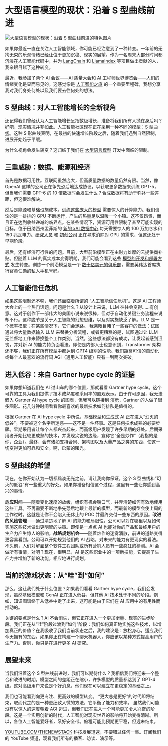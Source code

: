 # 大型语言模型的现状：沿着 S 型曲线前进

![大型语言模型的现状：沿着 S 型曲线前进的特色图片](https://cdn.thenewstack.io/media/2024/08/e0b6a2da-graph-1024x574.png)

如果你最近一直在关注人工智能领域，你可能已经注意到了一种转变。一年前的无拘无束的乐观情绪已经让位于更加沉稳、现实的展望。作为一名周末大部分时间都沉浸在人工智能代码中，并为 [LangChain](https://python.langchain.com/v0.2/docs/integrations/toolkits/cassandra_database/) 和 [LlamaIndex](https://docs.llamaindex.ai/en/stable/examples/tools/cassandra/) 等项目做出贡献的人，我亲眼目睹了这种转变。

最近，我参加了两个 AI 会议——AI 质量大会和 [AI 工程师世界博览会](https://thenewstack.io/mozilla-llamafile-builders-projects-shine-at-ai-engineers-worlds-fair/)——人们的情绪变化是显而易见的。这感觉像是 [人工智能之旅](https://thenewstack.io/ai/) 的一个重要里程碑，我想分享我对我们身处何处以及我们要去往何处的想法。

## S 型曲线：对人工智能增长的全新视角

还记得我们曾经认为人工智能增长呈指数级增长，准备将我们所有人抛在身后吗？好吧，现实情况并非如此。人工智能社区现在正在采用一种不同的模型：[S 型曲线](https://news.ycombinator.com/item?id=40683845)。这种 S 形曲线表明，在最初的快速增长阶段之后，随着我们遇到自然限制，进展开始趋于平缓。

为什么视角会发生转变？这归结于我们在 [大型语言模型](https://www.datastax.com/guides/what-is-a-large-language-model?utm_medium=byline&utm_source=hackernoon&utm_campaign=LLM&utm_content=sigmoid) 开发中面临的限制。

## 三重威胁：数据、能源和经济

首先是数据可用性。互联网虽然庞大，但高质量数据的数量仍然有限。当然，像 OpenAI 这样的公司正在争先恐后地达成协议，以获取更多数据来训练 GPT-5，但当我们需要 GPT-6 的 10 倍数据时会发生什么？合成数据将有助于弥补一些差距，但这很难解决。

然后是能源和基础设施成本。[训练这些庞大的模型](https://thenewstack.io/nvidia-shaves-up-to-30-off-large-language-model-training-times/) 需要惊人的计算能力。我们谈论的是一排排的 GPU 不断运行，产生的热量足以温暖一个小镇。这不仅昂贵，而且正在达到收益递减的临界点。在某些情况下，资源可用性限制了甚至可能实现的目标。位于田纳西州孟菲斯的 [新的 xAI 数据中心](https://www.bloomberg.com/news/features/2024-07-25/in-memphis-elon-musk-s-xai-supercomputer-stirs-hope-and-concern) 每天需要惊人的 100 万加仑水和 150 兆瓦电力。[研究人员](https://venturebeat.com/ai/new-transformer-architecture-could-enable-powerful-llms-without-gpus/) 和 [初创公司](https://www.theregister.com/2024/06/26/etched_asic_ai/) 正在寻求消除对 GPU 的需求，但这还处于早期阶段。

最后，还有经济可行性的问题。目前，大型前沿模型正在由财力雄厚的云提供商补贴。但随着 LLM 的真实成本变得明朗，我们可能会看到这些 [模型的开发和部署方式](https://thenewstack.io/arrikto-ml-model-deployments-on-kubernetes-can-get-better/) 发生转变。训练一个前沿模型是一个 [数十亿美元的俱乐部](https://www.washingtonpost.com/technology/2024/04/25/microsoft-google-ai-investment-profit-facebook-meta/)，需要英伟达首席执行官黄仁勋的私人手机号码。

## 人工智能信任危机

如果这些限制还不够，我们还面临着所谓的 “[人工智能信任危机](https://simonwillison.net/2024/Jun/27/ai-worlds-fair/#slide.032.jpeg)”。这是 AI 工程师大会上的一个热门话题。问题是什么？从设计上来说，LLM 往往会变得……有创意。这对于创作下一部伟大的美国小说来说很棒，但对于自动化关键业务流程来说却不行。这种脱节是关于人工智能的幻想思维，以及对实施缺乏了解。LLM 是一个概率模型；在某些情况下，它们会迷路。
我亲眼目睹了一些客户的做法：试图通过将大量数据输入 LLM 来替换分析流程，或者更糟糕的是，试图通过让 LLM 无监督地工作来替换整个工作类别。当然，这些想法都没有成功，让发起者感到沮丧，并对新 AI 的能力持负面看法。即使是内部人士也意识到，Transformer 架构 [还不够](https://www.sequoiacap.com/article/new-ideas-for-agi/)，我们正在所有模型中都达到 [GPT4](https://thenewstack.io/openais-gpt-4-can-analyze-visual-images-pass-bar-exam/) 级别的性能。我们距离可信的自动化或每个人最喜欢的流行词 AGI（通用人工智能）只有一到两次突破。

## 进入低谷：来自 Gartner  hype cycle 的证据
如果你想知道我们在 AI 过山车的哪个位置，那就看看 Gartner hype cycle。这个可靠的工具为我们提供了技术成熟度和采用率的直观表示。由于许可原因，我无法嵌入 Gartner AI hype cycle 的图表，但我可以链接到 [演示](https://www.linkedin.com/video/live/urn:li:ugcPost:7222239254624530432/)，Gartner 的人做了很多图形。花几分钟时间看看你最喜欢的最新技术如何排队是值得的。

根据 Gartner 在 AI hype cycle 中所说，基础模型和生成式 AI 正在进入“幻灭的低谷”。不要被这个名字所迷惑——这不是一件坏事。这是任何技术成熟的必要步骤。早期采用者让每个人都兴奋起来，而高级用户发现了许多早期的好处。后期采用者开始比较更成熟的技术，并发现尖锐的边缘，宣称它“全是炒作”（我指的是你，企业）。最终，会有诸如支持合同、架构图以及大量产品之类的东西，使这一切变得更加可靠和安全。啊，启蒙的曙光。

## S 型曲线的希望
现在，在你开始认为一切都黯淡无光之前，请让我向你保证，这个 S 型曲线和“幻灭的低谷”有一些重大的好处。如果你准备相信这个过程，这里有一些让你感到高兴的事情。

**适应时间**——随着变化速度的放缓，组织有机会喘口气，并弄清楚如何有效地使用这些工具。不再需要不断地争先恐后地跟上最新的模型，而最新的模型会使上周的工作过时。这就是让你不会陷入无休止的 POC 并最终交付一些东西的原因。**改进的风险管理**——通过清楚地了解 AI 的能力和局限性，公司可以对在哪里以及如何实施这些技术做出更明智的决策。即使是一点点 AI 也能对你的产品和最终用户的生产力产生惊人的影响。**战略规划机会**——随着炒作的迷雾消散，前进的道路变得更容易看到。公司可以开始规划他们的 AI 战略，对未来的能力有更现实的看法。不久前，人们对解雇整个软件工程团队或所有营销人员有一些疯狂的猜测。AI 会做所有事情，对吧？现在，很明显，AI 是这些职业中的一项新技能，它提高了生产力并增加了新的功能。相应地进行规划。
## 当前的游戏状态：从“哇”到“如何”
那么，这让我们处于什么位置？如果我们看看 Gartner hype cycle，我们会发现，虽然基础模型和 GenAI 正在进入低谷，但其他 AI 技术处于不同的阶段。例如，知识图谱终于从低谷中走了出来，这可能是由于它们在 AI 应用中的有用性而推动的。

关键的要点是什么？AI 不会消失，但它正在进入一个更加衡量、现实的进步阶段。我们正在从“哇”阶段过渡到“如何”阶段：我们如何真正地实施这些技术，以增加真正的价值？在我吸收了我们当前状态之后，我的建议是：放松身心，适应我们今天拥有的东西。如果你正在构建一个聊天机器人，你应该以某种方式提高用户的生产力。否则，你只是在进行更多 AI 研究。

## 展望未来
当我们沿着这个 S 型曲线前进时，我们可以期待什么？我相信我们将迎来一个整合和改进的时期。模型之间的差距正在缩小，许多模型的质量都达到了 GPT-4 级。这对高级用户来说是个好消息，他们现在可以建立在更稳定的基础之上。

我们也可能看到向更专注、更高效的模型转变。 “更大总是更好”的时代即将结束，取而代之的是一种更细致入微的方法，它平衡了能力和效率。
虽然我们可能没有以惊人的速度朝着 AGI 迈进，但我们正在进入一个可能更加令人兴奋的阶段。这是一个实用创新的时代，人工智能对现实世界的影响将开始变得清晰。所以，各位人工智能爱好者，系好安全带。旅程可能比预期更平稳，但远未结束。

[YOUTUBE.COM/THENEWSTACK](https://youtube.com/thenewstack?sub_confirmation=1) 科技发展迅速，不要错过任何一集。订阅我们的 YouTube 频道，观看我们所有的播客、访谈、演示等。